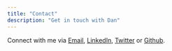 ```yaml
---
title: "Contact"
description: "Get in touch with Dan"
---
```


Connect with me via [Email](mailto:hi@danlopez.fyi), [LinkedIn](https://www.linkedin.com/in/danlopez1), [Twitter](https://twitter.com/lopezbraus) or [Github](https://github.com/danlopez).